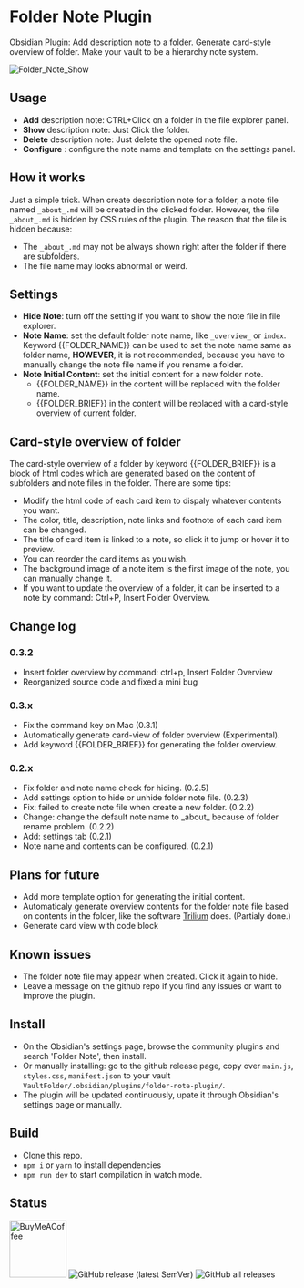 # Folder Note Plugin

Obsidian Plugin: Add description note to a folder. Generate card-style overview of folder. Make your vault to be a hierarchy note system.

![Folder_Note_Show](https://raw.githubusercontent.com/xpgo/obsidian-folder-note-plugin/master/image/folder-note1.png)

## Usage

- **Add** description note: CTRL+Click on a folder in the file explorer panel.
- **Show** description note: Just Click the folder.
- **Delete** description note: Just delete the opened note file.
- **Configure** : configure the note name and template on the settings panel.

## How it works

Just a simple trick. When create description note for a folder, a note file named `_about_.md` will be created in the clicked folder. However, the file `_about_.md` is hidden by CSS rules of the plugin. The reason that the file is hidden because:

- The `_about_.md` may not be always shown right after the folder if there are subfolders.
- The file name may looks abnormal or weird.

## Settings

- **Hide Note**: turn off the setting if you want to show the note file in file explorer.
- **Note Name**: set the default folder note name, like `_overview_` or `index`. Keyword {{FOLDER_NAME}} can be used to set the note name same as folder name, **HOWEVER**, it is not recommended, because you have to manually change the note file name if you rename a folder.
- **Note Initial Content**: set the initial content for a new folder note.
    - {{FOLDER_NAME}} in the content will be replaced with the folder name.
    - {{FOLDER_BRIEF}} in the content will be replaced with a card-style overview of current folder.

## Card-style overview of folder

The card-style overview of a folder by keyword {{FOLDER_BRIEF}} is a block of html codes which are generated based on the content of subfolders and note files in the folder. There are some tips:

- Modify the html code of each card item to dispaly whatever contents you want.
- The color, title, description, note links and footnote of each card item can be changed.
- The title of card item is linked to a note, so click it to jump or hover it to preview.
- You can reorder the card items as you wish. 
- The background image of a note item is the first image of the note, you can manually change it.
- If you want to update the overview of a folder, it can be inserted to a note by command: Ctrl+P, Insert Folder Overview.

## Change log

### 0.3.2

- Insert folder overview by command: ctrl+p, Insert Folder Overview
- Reorganized source code and fixed a mini bug

### 0.3.x

- Fix the command key on Mac (0.3.1)
- Automatically generate card-view of folder overview (Experimental).
- Add keyword {{FOLDER_BRIEF}} for generating the folder overview.

### 0.2.x

- Fix folder and note name check for hiding. (0.2.5)
- Add settings option to hide or unhide folder note file. (0.2.3)
- Fix: failed to create note file when create a new folder. (0.2.2)
- Change: change the default note name to \_about\_ because of folder rename problem. (0.2.2)
- Add: settings tab (0.2.1)
- Note name and contents can be configured. (0.2.1)

## Plans for future

- Add more template option for generating the initial content.
- Automaticaly generate overview contents for the folder note file based on contents in the folder, like the software [Trilium](https://github.com/zadam/trilium) does. (Partialy done.)
- Generate card view with code block

## Known issues

- The folder note file may appear when created. Click it again to hide.
- Leave a message on the github repo if you find any issues or want to improve the plugin.

## Install

- On the Obsidian's settings page, browse the community plugins and search 'Folder Note', then install.
- Or manually installing: go to the github release page, copy over `main.js`, `styles.css`, `manifest.json` to your vault `VaultFolder/.obsidian/plugins/folder-note-plugin/`.
- The plugin will be updated continuously, upate it through Obsidian's settings page or manually.

## Build

- Clone this repo.
- `npm i` or `yarn` to install dependencies
- `npm run dev` to start compilation in watch mode.

## Status

[<img src="https://cdn.buymeacoffee.com/buttons/v2/default-yellow.png" alt="BuyMeACoffee" width="100">](https://www.buymeacoffee.com/xpgo)
![GitHub release (latest SemVer)](https://img.shields.io/github/v/release/xpgo/obsidian-folder-note-plugin?style=for-the-badge)
![GitHub all releases](https://img.shields.io/github/downloads/xpgo/obsidian-folder-note-plugin/total?style=for-the-badge)
